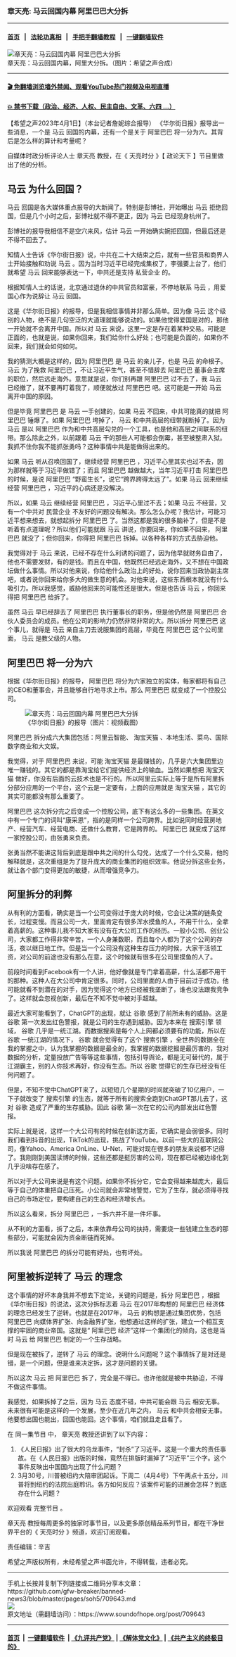 ### 章天亮: 马云回国内幕 阿里巴巴大分拆
------------------------

#### [首页](https://github.com/gfw-breaker/banned-news3/blob/master/README.md) &nbsp;&nbsp;|&nbsp;&nbsp; [法轮功真相](https://github.com/begood0513/basic/blob/master/README.md)  &nbsp;&nbsp;|&nbsp;&nbsp; [手把手翻墙教程](https://github.com/gfw-breaker/guides/wiki)  &nbsp;&nbsp;|&nbsp;&nbsp; [一键翻墙软件](https://github.com/gfw-breaker/nogfw/blob/master/README.md)  



<div><img alt="章天亮：马云回国内幕 阿里巴巴大分拆" src="https://img.soundofhope.org/2023-04/1680364198179.jpg"/>
<br/><figcaption class="caption">
 章天亮：马云回国内幕，阿里大分拆。（图片：希望之声合成）
</figcaption></div><hr/>

#### [ 🎬  免翻墙浏览墙外禁闻、观看YouTube热门视频及电视直播](https://github.com/gfw-breaker/HelloWorld)

#### [ 💥  禁书下载（政治、经济、人权、民主自由、文革、六四 ...）](https://github.com/gfw-breaker/books/blob/master/README.md)

<div><div class="Content__Wrapper sc-1bvya0-0 elmmKw article_body" data-checkusr="" itemprop="articleBody">
 <div id="post_place_1">
 </div>
 <p class="meta-top">
  <span class="meta">
   【希望之声2023年4月1日】（本台记者詹妮综合报导）
  </span>
  《华尔街日报》报导出一些消息，一个是
  <ok href="/term/15935">
   马云
  </ok>
  回国的内幕，还有一个是关于
  <ok href="/term/11852">
   阿里巴巴
  </ok>
  将一分为六。其背后是怎么样的算计和考量呢？
 </p>
 <p>
  自媒体时政分析评论人士
  <ok href="/term/974">
   章天亮
  </ok>
  教授，在《
  <ok href="/term/8908">
   天亮时分
  </ok>
  》【
  <ok href="/term/8909">
   政论天下
  </ok>
  】节目里做出了他的分析。
 </p>
 <h2>
  <ok href="/term/15935">
   马云
  </ok>
  为什么回国？
 </h2>
 <p>
  <ok href="/term/15935">
   马云
  </ok>
  回国是各大媒体重点报导的大新闻了。特别是彭博社，开始曝出
  <ok href="/term/15935">
   马云
  </ok>
  拒绝回国，但是几个小时之后，彭博社就不得不更正，因为
  <ok href="/term/15935">
   马云
  </ok>
  已经现身杭州了。
 </p>
 <p>
  彭博社的报导我相信不是空穴来风，估计
  <ok href="/term/15935">
   马云
  </ok>
  一开始确实婉拒回国，但最后还是不得不回去了。
 </p>
 <p>
  知情人士告诉《华尔街日报》说，中共在二十大结束之后，就有一些官员和商界人士开始接触和劝说
  <ok href="/term/15935">
   马云
  </ok>
  。因为当时习近平已经完成集权了，李强要上台了，他们就希望
  <ok href="/term/15935">
   马云
  </ok>
  回来能够表达一下，中共还是支持
  <ok href="/term/87902">
   私营企业
  </ok>
  的。
 </p>
 <p>
  根据知情人士的话说，北京通过退休的中共官员和富豪，不停地联系
  <ok href="/term/15935">
   马云
  </ok>
  ，用爱国心作为说辞让
  <ok href="/term/15935">
   马云
  </ok>
  回国。
 </p>
 <p>
  这是《华尔街日报》的报导，但是我相信事情并非那么简单。因为像
  <ok href="/term/15935">
   马云
  </ok>
  这个级别的人物，绝不是几句空泛的大道理就能够说动的。如果他觉得爱国是对的，那他一开始就不会离开中国。所以对
  <ok href="/term/15935">
   马云
  </ok>
  来说，这里一定是存在着某种交易。可能是正面的，也就是说，如果你回来，我们给你什么好处；也可能是负面的，如果你不回来，我们就会如何如何。
 </p>
 <p>
  我的猜测大概是这样的，因为
  <ok href="/term/11852">
   阿里巴巴
  </ok>
  是
  <ok href="/term/15935">
   马云
  </ok>
  的亲儿子，也是
  <ok href="/term/15935">
   马云
  </ok>
  的命根子。
  <ok href="/term/15935">
   马云
  </ok>
  为了挽救
  <ok href="/term/11852">
   阿里巴巴
  </ok>
  ，不让习近平生气，甚至不惜辞去
  <ok href="/term/11852">
   阿里巴巴
  </ok>
  董事会主席的职位，然后远走海外。意思就是说，你们别再跟
  <ok href="/term/11852">
   阿里巴巴
  </ok>
  过不去了，我
  <ok href="/term/15935">
   马云
  </ok>
  已经撤了，就不要再盯着我了，顺便就放过
  <ok href="/term/11852">
   阿里巴巴
  </ok>
  吧。这可能是一开始
  <ok href="/term/15935">
   马云
  </ok>
  离开中国的原因。
 </p>
 <p>
  但是毕竟
  <ok href="/term/11852">
   阿里巴巴
  </ok>
  是
  <ok href="/term/15935">
   马云
  </ok>
  一手创建的，如果
  <ok href="/term/15935">
   马云
  </ok>
  不回来，中共可能真的就把
  <ok href="/term/11852">
   阿里巴巴
  </ok>
  锤爆了。如果
  <ok href="/term/11852">
   阿里巴巴
  </ok>
  垮掉了，
  <ok href="/term/15935">
   马云
  </ok>
  和中共高层的纽带就断掉了。因为
  <ok href="/term/15935">
   马云
  </ok>
  是以
  <ok href="/term/11852">
   阿里巴巴
  </ok>
  作为和中共高层勾兑的一个工具，也是他和高层之间联系的纽带。那么除此之外，以前跟着
  <ok href="/term/15935">
   马云
  </ok>
  干的那些人可能都会倒霉，甚至被整肃入狱。我抓不住你我不能抓张勇吗？这种事情中共是能做得出来的。
 </p>
 <p>
  如果
  <ok href="/term/15935">
   马云
  </ok>
  听从召唤回国了，继续经营
  <ok href="/term/11852">
   阿里巴巴
  </ok>
  ，习近平心里其实也过不去，因为那样就等于习近平做错了；而且
  <ok href="/term/11852">
   阿里巴巴
  </ok>
  越做越大，当年习近平打击
  <ok href="/term/11852">
   阿里巴巴
  </ok>
  的时候，是说
  <ok href="/term/11852">
   阿里巴巴
  </ok>
  “野蛮生长”，说它“跨界跨得太远了”。如果
  <ok href="/term/15935">
   马云
  </ok>
  回来继续经营
  <ok href="/term/11852">
   阿里巴巴
  </ok>
  ，习近平的心病还是没解决。
 </p>
 <p>
  所以，如果
  <ok href="/term/15935">
   马云
  </ok>
  继续经营
  <ok href="/term/11852">
   阿里巴巴
  </ok>
  ，习近平心里过不去；如果
  <ok href="/term/15935">
   马云
  </ok>
  不经营，又有一个中共对
  <ok href="/term/69464">
   民营企业
  </ok>
  不友好的问题没有解决。那么怎么办呢？我估计，可能习近平想来想去，就想起拆分
  <ok href="/term/11852">
   阿里巴巴
  </ok>
  了。当然这都是我的很多脑补了，但是不是听着有点道理呢？所以他们可能就跟
  <ok href="/term/15935">
   马云
  </ok>
  讲说，你要回来，你如果不回来，
  <ok href="/term/11852">
   阿里巴巴
  </ok>
  就没了；但你回来，你得把
  <ok href="/term/11852">
   阿里巴巴
  </ok>
  拆掉。以各种各样的方式去胁迫他。
 </p>
 <p>
  我觉得对于
  <ok href="/term/15935">
   马云
  </ok>
  来说，已经不存在什么利诱的问题了，因为他早就财务自由了，他也不需要发财，有的是钱。而且在中国，他既然已经远走海外，又不想在中国政坛做什么事情。所以对他来说，你给他什么政治上的好处，说你回来当政协副主席吧，或者说你回来给你多大的做生意的机会。对他来说，这些东西根本就没有什么吸引力。所以我感觉，威胁他回来的可能性还是很大。但是也告诉
  <ok href="/term/15935">
   马云
  </ok>
  ，你回来得把
  <ok href="/term/11852">
   阿里巴巴
  </ok>
  给拆了。
 </p>
 <p>
  虽然
  <ok href="/term/15935">
   马云
  </ok>
  早已经辞去了
  <ok href="/term/11852">
   阿里巴巴
  </ok>
  执行董事长的职务，但是他仍然是
  <ok href="/term/11852">
   阿里巴巴
  </ok>
  合伙人委员会的成员。他在公司的影响力仍然非常非常的大。所以拆分
  <ok href="/term/11852">
   阿里巴巴
  </ok>
  这个事儿，就得是
  <ok href="/term/15935">
   马云
  </ok>
  亲自主刀去说服集团的高层，毕竟在
  <ok href="/term/11852">
   阿里巴巴
  </ok>
  这个公司里面，
  <ok href="/term/15935">
   马云
  </ok>
  是教父级的人物。
 </p>
 <h2>
  <ok href="/term/11852">
   阿里巴巴
  </ok>
  将一分为六
 </h2>
 <p>
  根据《华尔街日报》的报导，
  <ok href="/term/11852">
   阿里巴巴
  </ok>
  将分为六家独立的实体，每家都将有自己的CEO和董事会，并且能够自行地寻求上市。那么
  <ok href="/term/11852">
   阿里巴巴
  </ok>
  就变成了一个控股公司。
 </p>
 <figure class="OImage__StyledFigure-sc-1lfley0-0 jWYblU">
  <img alt="章天亮：马云回国内幕 阿里巴巴大分拆" src="https://img.soundofhope.org/2023-04/1680364058123.jpg"/>
  <br/><figcaption>
   《华尔街日报》的报导（图片：视频截图）
  </figcaption>
 </figure>
 <p>
  <ok href="/term/11852">
   阿里巴巴
  </ok>
  拆分成六大集团包括：阿里云智能、
  <ok href="/term/855557">
   淘宝天猫
  </ok>
  、本地生活、菜鸟、国际数字商业和大文娱。
 </p>
 <p>
  我觉得，对于
  <ok href="/term/11852">
   阿里巴巴
  </ok>
  来说，可能
  <ok href="/term/855557">
   淘宝天猫
  </ok>
  是最赚钱的，几乎是六大集团里边唯一赚钱的。其它的都是靠淘宝给它们提供经济上的输血。当然如果想把
  <ok href="/term/855557">
   淘宝天猫
  </ok>
  做好，你没有后面的云技术也是不行的。所以阿里云实际上等于是所有阿里拆分部分应用的一个平台，这个云是一定要有，上面的应用就是
  <ok href="/term/855557">
   淘宝天猫
  </ok>
  ，其它的其实可能都没有那么重要了。
 </p>
 <p>
  <ok href="/term/11852">
   阿里巴巴
  </ok>
  这次拆分完之后变成一个控股公司，底下有这么多的一些集团。在英文中有一个专门的词叫“康采恩”，指的是同样一个公司跨界。比如说同时经营房地产、经营汽车、经营电商、还做什么教育，它是跨界的。
  <ok href="/term/11852">
   阿里巴巴
  </ok>
  就变成了这样一家控股公司，由张勇来负责。
 </p>
 <p>
  张勇当然不能讲这背后到底是跟中共之间的什么勾兑，达成了一个什么交易，他的解释就是，这次重组是为了提升庞大的商业集团的组织效率。他说分拆这些业务，就让各个部门变得更加的敏捷，从而增强竞争力。
 </p>
 <h2>
  阿里拆分的利弊
 </h2>
 <p>
  从有利的方面看，确实是当一个公司变得过于庞大的时候，它会让决策的链条变长，过程变慢。而且公司一大，里面肯定有很多浑水摸鱼的人，不用干什么，全拿着高薪的。这种事儿我不知大家有没有在大公司工作的经历。一般小公司、创业公司，大家都工作得非常辛苦，一个人身兼数职，而且每个人都为了这个公司的存活，夜以继日地工作。但是当一个公司没有这种生存压力的时候，大家干活领工资，对公司的前途也没有那么在意，这个时候就有很多在公司里摸鱼的人了。
 </p>
 <p>
  前段时间看到Facebook有一个人讲，他好像就是专门拿着高薪，什么活都不用干的那种。这种人在大公司中肯定很多。同时，公司里面的人由于目前过于成功，他可能就看不到潜在的对手，因为觉得这个地方已经被我垄断了，谁也没法跟我竞争了。这样就会忽视创新，最后在不知不觉中被对手超越。
 </p>
 <p>
  最近大家可能看到了，ChatGPT的出现，就让
  <ok href="/term/1003">
   谷歌
  </ok>
  感到了前所未有的威胁。这是
  <ok href="/term/1003">
   谷歌
  </ok>
  第一次发出红色警报，就是公司的生存遇到威胁。因为本来在
  <ok href="/term/72778">
   搜索引擎
  </ok>
  领域，
  <ok href="/term/1003">
   谷歌
  </ok>
  几乎是一统江湖。而数据搜索是每个人上网都必须要有的功能，所以在
  <ok href="/term/1003">
   谷歌
  </ok>
  一统江湖的情况下，
  <ok href="/term/1003">
   谷歌
  </ok>
  就会觉得有了这个
  <ok href="/term/72778">
   搜索引擎
  </ok>
  ，全世界的数据全在我的掌握之中，认为我掌握的数据是最全的，我掌握的数据挖掘是最厉害的，我对数据的分析，定量投放广告等等这些事情，包括引导舆论，都是无可替代的，属于江湖霸主，别的人你技术再好，你没有生态。所以
  <ok href="/term/1003">
   谷歌
  </ok>
  觉得它的生存已经没有任何问题了。
 </p>
 <p>
  但是，不知不觉中ChatGPT来了，以短短几个星期的时间就突破了10亿用户，一下子就改变了
  <ok href="/term/72778">
   搜索引擎
  </ok>
  的生态，就等于所有的搜索全跑到ChatGPT那儿去了，这对
  <ok href="/term/1003">
   谷歌
  </ok>
  造成了严重的生存威胁。因此
  <ok href="/term/1003">
   谷歌
  </ok>
  第一次在它的公司内部发出红色警报。
 </p>
 <p>
  实际上就是说，这样一个大公司有的时候在创新这方面，它确实是会弱很多。同时我们看到抖音的出现，TikTok的出现，挑战了YouTube。以前一些大的互联网公司，像Yahoo、America OnLine、U-Net，可能对现在很多的朋友来说都不记得了。我刚刚到美国读博的时候，这些还都是挺厉害的公司，现在都已经被边缘化到几乎没啥存在感了。
 </p>
 <p>
  所以对于大公司来说是有这个问题。如果你不拆分它，它会变得越来越庞大，最后等于自己的体重把自己压死。小公司就会非常地警觉，它为了生存，就必须得寻找自己的市场定位，要构建自己的生态和经济增长点。
 </p>
 <p>
  所以这么看来，拆分
  <ok href="/term/11852">
   阿里巴巴
  </ok>
  ，一拆六并不是一件坏事。
 </p>
 <p>
  从不利的方面看，拆了之后，本来依靠母公司的扶持，需要烧一些钱建立生态的那些部分，可能就会因为资金断链而死掉。
 </p>
 <p>
  所以我说
  <ok href="/term/11852">
   阿里巴巴
  </ok>
  的拆分可能有好处，也有坏处。
 </p>
 <h2>
  阿里被拆逆转了
  <ok href="/term/15935">
   马云
  </ok>
  的理念
 </h2>
 <p>
  这个事情的好坏本身我并不想去下定论，关键的问题是，拆分
  <ok href="/term/11852">
   阿里巴巴
  </ok>
  ，根据《华尔街日报》的说法，这次分拆标志着
  <ok href="/term/15935">
   马云
  </ok>
  在2017年构想的
  <ok href="/term/11852">
   阿里巴巴
  </ok>
  经济体的理念已经发生了逆转。也就是在2017年，
  <ok href="/term/15935">
   马云
  </ok>
  的构想是通过集团优势，包括
  <ok href="/term/11852">
   阿里巴巴
  </ok>
  向媒体界扩张、向金融界扩张，他想通过这样的扩张，建立一个相互支撑的牢固的商业帝国。这就是“
  <ok href="/term/11852">
   阿里巴巴
  </ok>
  经济”这样一个集团化的倾向，这也是当时
  <ok href="/term/15935">
   马云
  </ok>
  给
  <ok href="/term/11852">
   阿里巴巴
  </ok>
  制定的一个生存战略。
 </p>
 <p>
  但是现在被拆了，逆转了
  <ok href="/term/15935">
   马云
  </ok>
  的理念。说明什么问题呢？这个事情拆了是对还是错，是一个问题，但是谁来决定拆，这才是问题的关键。
 </p>
 <p>
  所以这次
  <ok href="/term/15935">
   马云
  </ok>
  把
  <ok href="/term/11852">
   阿里巴巴
  </ok>
  拆了，完全是不得已。也许他就是被中共胁迫，不得不做这件事情。
 </p>
 <p>
  我感觉，如果拆掉了之后，因为
  <ok href="/term/15935">
   马云
  </ok>
  态度不错，中共可能会跟
  <ok href="/term/15935">
   马云
  </ok>
  相安无事。未来很有可能是这样的一个发展，至少在近几年之内，
  <ok href="/term/15935">
   马云
  </ok>
  和中共会相安无事。他要想出国也能出，回国也能回。这个事情，咱们就且走且看了。
 </p>
 <p>
  在
  <ok href="https://www.ganjing.com/zh-TW/live/1fo7fq5pefu2yM4Y7xixav1fK1db1c">
   同一集节目
  </ok>
  中，
  <ok href="/term/974">
   章天亮
  </ok>
  教授还讲到了以下内容：
 </p>
 <ol>
  <li>
   《人民日报》出了很大的乌龙事件，“封杀”了习近平。这是一个重大的责任事故。在《人民日报》出版的时候，竟然在排版时漏掉了“习近平”三个字。这个事件反映出中国国内出现了什么问题？
  </li>
  <li>
   3月30号，川普被纽约大陪审团起诉。下周二（4月4号）下午两点十五分，川普将到纽约的法院出庭聆讯。各方如何反应？该案件可能的进展会怎样？到底存在什么问题？
  </li>
 </ol>
 <p>
  欢迎观看
  <ok href="https://www.ganjing.com/zh-TW/live/1fo7fq5pefu2yM4Y7xixav1fK1db1c">
   完整节目
  </ok>
  。
 </p>
 <p>
  <ok href="/term/974">
   章天亮
  </ok>
  教授每周更多的独家时事节目，以及更多原创精品系列节目，都在干净世界平台的《
  <ok href="https://www.ganjing.com/zh-TW/channel/1eiqjdnq7go5pVcjheW81Z1KD1er0c">
   天亮时分
  </ok>
  》频道，欢迎订阅观看。
 </p>
 <p class="meta-btm">
  责任编辑：辛吉
 </p>
 <p class="meta-btm">
  希望之声版权所有，未经希望之声书面允许，不得转载，违者必究。
 </p>
</div>
</div>
<hr/>
手机上长按并复制下列链接或二维码分享本文章：<br/>
https://github.com/gfw-breaker/banned-news3/blob/master/pages/soh5/709643.md <br/>
<a href='https://github.com/gfw-breaker/banned-news3/blob/master/pages/soh5/709643.md'><img src='https://github.com/gfw-breaker/banned-news3/blob/master/pages/soh5/709643.md.png'/></a> <br/>
原文地址（需翻墙访问）：https://www.soundofhope.org/post/709643


------------------------
#### [首页](https://github.com/gfw-breaker/banned-news3/blob/master/README.md) &nbsp;|&nbsp; [一键翻墙软件](https://github.com/gfw-breaker/nogfw/blob/master/README.md) &nbsp;| [《九评共产党》](https://github.com/gfw-breaker/9ping.md/blob/master/README.md#九评之一评共产党是什么) | [《解体党文化》](https://github.com/gfw-breaker/jtdwh.md/blob/master/README.md) | [《共产主义的终极目的》](https://github.com/gfw-breaker/gczydzjmd.md/blob/master/README.md)


<img src='http://gfw-breaker.win/banned-news3/pages/soh5/709643.md' width='0px' height='0px'/>